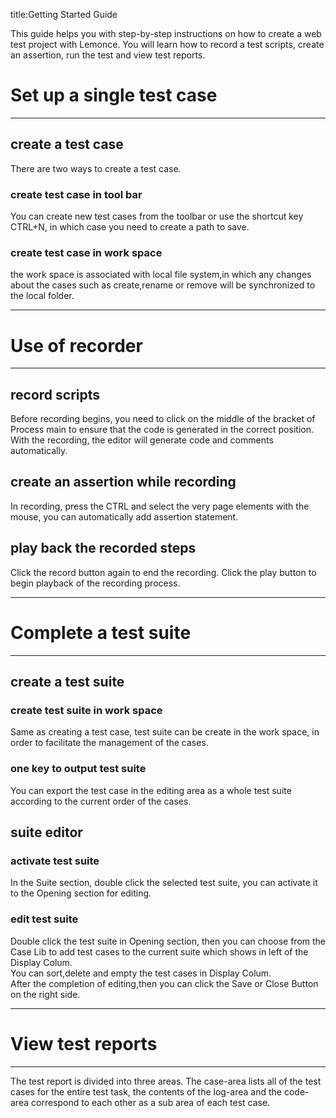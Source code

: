 title:Getting Started Guide

This guide helps you with step-by-step instructions on how to create a web test project with Lemonce. You will learn how to record a test scripts, create an assertion, run the test and view test reports.



# Set up a single test case
---
## create a test case
There are two ways to create a test case.
### create test case in tool bar
You can create new test cases from the toolbar or use the shortcut key CTRL+N, in which case you need to create a path to save.

### create test case in work space
the work space is associated with local file system,in which any changes about the cases such as create,rename or remove will be synchronized to the local folder.

---


# Use of recorder
---
## record scripts
Before recording begins, you need to click on the middle of the bracket of Process main to ensure that the code is generated in the correct position. With the recording, the editor will generate code and comments automatically.

## create an assertion while recording
In recording, press the CTRL and select the very page elements with the mouse, you can automatically add assertion statement.

## play back the recorded steps
Click the record button again to end the recording. Click the play button to begin playback of the recording process.

---

# Complete a test suite
---
## create a test suite

### create test suite in work space
Same as creating a test case, test suite can be create in the work space, in order to facilitate the management of the cases.

### one key to output test suite
You can export the test case in the editing area as a whole test suite according to the current order of the cases.

## suite editor

### activate test suite
In the Suite section, double click the selected test suite, you can activate it to the Opening section for editing.

### edit test suite
Double click the test suite in Opening section, then you can choose from the Case Lib to add test cases to the current suite which shows in left of the Display Colum.  
You can sort,delete and empty the test cases in Display Colum.  
After the completion of editing,then you can click the Save or Close Button on the right side.

---

# View test reports
---
The test report is divided into three areas. The case-area lists all of the test cases for the entire test task, the contents of the log-area and the code-area correspond to each other as a sub area of each test case.